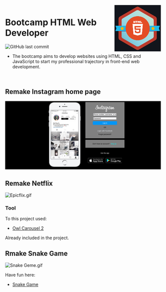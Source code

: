 <img src="icon.png" align="right" />

# Bootcamp HTML Web Developer

![GitHub last commit](https://img.shields.io/github/last-commit/AltherLago/Bootcamp-HTML-Web-Developer)

- The bootcamp aims to develop websites using HTML, CSS and JavaScript to start my professional trajectory in front-end web development. 
<br>

## Remake Instagram home page 

<img title="picture Instagram’s initial page" alt="Instagram´s initial page" src="/instagram-remake/remake.png">

## Remake Netflix

<img title="Epicflix" alt="Epicflix.gif" src="/netflix-remake/Epicflix‑Made-with-FlexClip.gif">

### Tool

To this project used:

- [Owl Carousel 2](http://owlcarousel2.github.io/OwlCarousel2/index.html)

Already included in the project.

## Rmake Snake Game

<img title="Snake Game" alt="Snake Geme.gif" src="/snake-game-remake/snakeGame.gif">

Have fun here:

- [Snake Game](https://alther-snake-game.netlify.app/)
